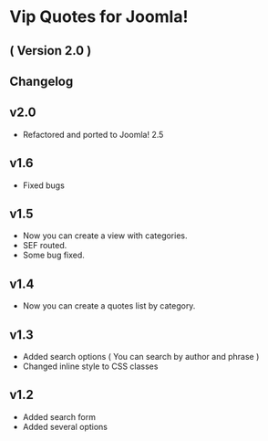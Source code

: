 Vip Quotes for Joomla! 
==========================
( Version 2.0 )
--------------------------

Changelog
---------

v2.0
---------
* Refactored and ported to Joomla! 2.5

v1.6
---------
* Fixed bugs

v1.5
---------
* Now you can create a view with categories.
* SEF routed.
* Some bug fixed.

v1.4
---------
* Now you can create a quotes list by category.

v1.3
---------
* Added search options ( You can search by author and phrase )
* Changed inline style to CSS classes

v1.2
---------
* Added search form
* Added several options